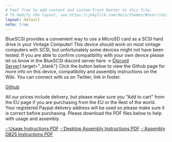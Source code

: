 ```yaml
---
# Feel free to add content and custom Front Matter to this file.
# To modify the layout, see https://jekyllrb.com/docs/themes/#overriding-theme-defaults
layout: default
note: true
---
```


BlueSCSI provides a convenient way to use a MicroSD card as a SCSI hard drive in your Vintage Computer! This device should work on most vintage computers with SCSI, but unfortunately some devices might not have been tested. If you are able to confirm compatibility with your own device please let us know in the BlueSCSI discord server here → [Discord Server](https://discord.gg/kx2Kybx2mk){:target="_blank"} Click the button below to view the Github page for more info on this device, compatibility and assembly instructions on the Wiki. You can connect with us on Twitter, link in footer.

<p class="lead text-center">
    <a href="https://github.com/erichelgeson/BlueSCSI" target="_blank" class="btn btn-lg btn-primary">Github</a>
</p>
            
All our prices include delivery, but please make sure you "Add to cart" from the EU page if you are purchasing from the EU or the Rest of the world. Your registered Paypal delivery address will be used so please make sure it is correct before purchasing. Please download the PDF files below to help with usage and assembly.

<a href="https://bluescsi.flamelily.co.uk/BlueSCSI_Instructions.pdf" target="_blank">&#9989;Usage Instructions PDF</a>
<a href="https://bluescsi.flamelily.co.uk/BlueSCSI_assembly.pdf" target="_blank">&#9989;Desktop Assembly Instructions PDF</a>
<a href="https://bluescsi.flamelily.co.uk/BlueSCSI_Assembly_DB25.pdf" target="_blank">&#9989;Assembly DB25 Instructions PDF</a>